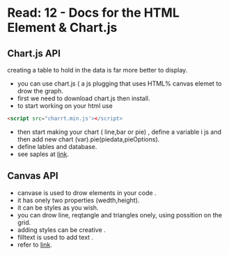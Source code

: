 # Read: 12 - Docs for the HTML <canvas> Element & Chart.js

##  Chart.js API
 creating a table to hold in the data is far more better to display. 
 - you can use chart.js ( a js plugging that uses HTML% canvas elemet to drow the graph.
 - first we need to download chart.js then install. 
 -  to start working on your html use 
 ```html
 <script src="charrt.min.js'></script>
 ```
 - then start making your chart ( line,bar or pie) , define a variable i js and then add new chart (var).pie(piedata,pieOptions).
 - define lables and database.
- see saples at [link](https://www.webdesignerdepot.com/2013/11/easily-create-stunning-animated-charts-with-chart-js/).

## Canvas API
- canvase is used to drow elements in your code .
- it has onely two properties (wedth,height).
- it can be styles as you wish.
- you can drow line, reqtangle and triangles onely, using possition on the grid.
- adding styles can be creative .
- filltext is used to add text .
- refer to [link](https://developer.mozilla.org/en-US/).


